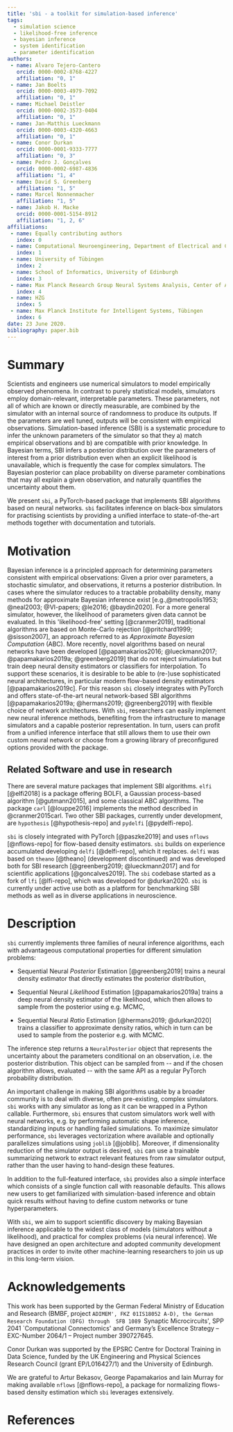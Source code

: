 ```yaml
---
title: 'sbi - a toolkit for simulation-based inference'
tags:
  - simulation science
  - likelihood-free inference
  - bayesian inference
  - system identification
  - parameter identification
authors: 
 - name: Alvaro Tejero-Cantero
   orcid: 0000-0002-8768-4227
   affiliation: "0, 1"
 - name: Jan Boelts
   orcid: 0000-0003-4979-7092
   affiliation: "0, 1"
 - name: Michael Deistler
   orcid: 0000-0002-3573-0404
   affiliation: "0, 1"
 - name: Jan-Matthis Lueckmann
   orcid: 0000-0003-4320-4663
   affiliation: "0, 1"
 - name: Conor Durkan
   orcid: 0000-0001-9333-7777
   affiliation: "0, 3"
 - name: Pedro J. Gonçalves
   orcid: 0000-0002-6987-4836
   affiliation: "1, 4"
 - name: David S. Greenberg
   affiliation: "1, 5"
 - name: Marcel Nonnenmacher
   affiliation: "1, 5"
 - name: Jakob H. Macke
   orcid: 0000-0001-5154-8912
   affiliation: "1, 2, 6"
affiliations:
 - name: Equally contributing authors
   index: 0
 - name: Computational Neuroengineering, Department of Electrical and Computer Engineering, Technical University of Munich
   index: 1
 - name: University of Tübingen
   index: 2
 - name: School of Informatics, University of Edinburgh
   index: 3
 - name: Max Planck Research Group Neural Systems Analysis, Center of Advanced European Studies and Research (caesar) 
   index: 4
 - name: HZG
   index: 5
 - name: Max Planck Institute for Intelligent Systems, Tübingen
   index: 6
date: 23 June 2020.
bibliography: paper.bib
---
```


# Summary

Scientists and engineers use numerical simulators to model empirically observed phenomena. In contrast to purely statistical models, simulators employ domain-relevant, interpretable parameters. These parameters, not all of which are known or directly measurable, are combined by the simulator with an internal source of randomness to produce its outputs.
If the parameters are well tuned, outputs will be consistent with empirical observations. Simulation-based inference (SBI) is a systematic procedure to infer the unknown parameters of the simulator so that they a) match empirical observations and b) are compatible with prior knowledge. In Bayesian terms, SBI infers a posterior distribution over the parameters of interest from a prior distribution even when an explicit likelihood is unavailable, which is frequently the case for complex simulators. The Bayesian posterior can place probability on diverse parameter combinations that may all explain a given observation, and naturally quantifies the uncertainty about them.

We present `sbi`, a PyTorch-based package that implements SBI algorithms based on neural networks. `sbi` facilitates inference on black-box simulators for practising scientists by providing a unified interface to state-of-the-art methods together with documentation and tutorials.

# Motivation

Bayesian inference is a principled approach for determining parameters consistent with empirical observations: Given a prior over parameters, a stochastic simulator, and observations, it returns a posterior distribution. In cases where the simulator reduces to a tractable probability density, many methods for approximate Bayesian inference exist [e.g.,@metropolis1953; @neal2003; @VI-papers; @le2016; @baydin2020]. For a more general simulator, however, the likelihood of parameters given data cannot be evaluated. In this 'likelihood-free' setting [@cranmer2019], traditional algorithms are based on Monte-Carlo rejection [@pritchard1999; @sisson2007], an approach referred to as _Approximate Bayesian Computation_ (ABC). More recently, novel algorithms based on neural networks have been developed [@papamakarios2016; @lueckmann2017; @papamakarios2019a; @greenberg2019] that do not reject simulations but train deep neural density estimators or classifiers for interpolation. To support these scenarios, it is desirable to be able to (re-)use sophisticated neural architectures, in particular modern flow-based density estimators [@papamakarios2019c]. For this reason `sbi` closely integrates with PyTorch and offers state-of-the-art neural network-based SBI algorithms [@papamakarios2019a; @hermans2019; @greenberg2019] with flexible choice of network architectures. With `sbi`, researchers can easily implement new neural inference methods, benefiting from the infrastructure to manage simulators and a capable posterior representation. In turn, users can profit from a unified inference interface that still allows them to use their own custom neural network or choose from a growing library of preconfigured options provided with the package.

## Related Software and use in research

There are several mature packages that implement SBI algorithms. `elfi` [@elfi2018] is a package offering BOLFI, a Gaussian process-based algorithm [@gutmann2015], and some classical ABC algorithms. The package `carl` [@louppe2016] implements the method described in @cranmer2015carl. Two other SBI packages, currently under development, are `hypothesis` [@hypothesis-repo] and `pydelfi` [@pydelfi-repo].

`sbi` is closely integrated with PyTorch [@paszke2019] and uses `nflows` [@nflows-repo] for flow-based density estimators. `sbi` builds on experience accumulated developing `delfi` [@delfi-repo], which it replaces. `delfi` was based on `theano` [@theano] (development discontinued) and was developed both for SBI research [@greenberg2019; @lueckmann2017] and for scientific applications [@goncalves2019]. The `sbi` codebase started as a fork of `lfi` [@lfi-repo], which was developed for @durkan2020. `sbi` is currently under active use both as a platform for benchmarking SBI methods as well as in diverse applications in neuroscience.

# Description 

`sbi` currently implements three families of neural inference algorithms, each with advantageous computational properties for different simulation problems:

* Sequential Neural _Posterior_ Estimation [@greenberg2019] trains a neural density estimator that directly estimates the posterior distribution,

* Sequential Neural _Likelihood_ Estimation [@papamakarios2019a] trains a deep neural density estimator of the likelihood, which then allows to sample from the posterior using e.g. MCMC,

* Sequential Neural _Ratio_ Estimation [@hermans2019; @durkan2020] trains a classifier to approximate density ratios, which in turn can be used to sample from the posterior e.g. with MCMC. 

The inference step returns a `NeuralPosterior` object that represents the uncertainty about the parameters conditional on an observation, i.e. the posterior distribution. This object can be sampled from -- and if the chosen algorithm allows, evaluated -- with the same API as a regular PyTorch probability distribution.

An important challenge in making SBI algorithms usable by a broader community is to deal with diverse, often pre-existing, complex simulators. `sbi` works with any simulator as long as it can be wrapped in a Python callable. Furthermore, `sbi` ensures that custom simulators work well with neural networks, e.g. by performing automatic shape inference, standardizing inputs or handling failed simulations. To maximize simulator performance, `sbi` leverages vectorization where available and optionally parallelizes simulations using `joblib` [@joblib]. Moreover, if dimensionality reduction of the simulator output is desired, `sbi` can use a trainable summarizing network to extract relevant features from raw simulator output, rather than the user having to hand-design these features.

In addition to the full-featured interface, `sbi` provides also a _simple_ interface which consists of a single function call with reasonable defaults. This allows new users to get familiarized with simulation-based inference and obtain quick results without having to define custom networks or tune hyperparameters.

With `sbi`, we aim to support scientific discovery by making Bayesian inference applicable to the widest class of models (simulators without a likelihood), and practical for complex problems (via neural inference). We have designed an open architecture and adopted community development practices in order to invite other machine-learning researchers to join us up in this long-term vision.

# Acknowledgements

This work has been supported by the German Federal Ministry of Education and Research (BMBF, project `ADIMEM', FKZ 01IS18052 A-D), the German Research Foundation (DFG) through  SFB 1089 `Synaptic Microcircuits', SPP 2041 `Computational Connectomics' and Germany’s Excellence Strategy – EXC-Number 2064/1 – Project number 390727645.

Conor Durkan was supported by the EPSRC Centre for Doctoral Training in Data Science, funded by the UK Engineering and Physical Sciences Research Council (grant EP/L016427/1) and the University of Edinburgh.

We are grateful to Artur Bekasov, George Papamakarios and Iain Murray for making available `nflows` [@nflows-repo], a package for normalizing flows-based density estimation which `sbi` leverages extensively.

# References

